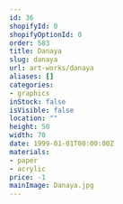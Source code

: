 ```yaml
---
id: 36
shopifyId: 0
shopifyOptionId: 0
order: 583
title: Danaya
slug: danaya
url: art-works/danaya
aliases: []
categories:
- graphics
inStock: false
isVisible: false
location: ""
height: 50
width: 70
date: 1999-01-01T00:00:00Z
materials:
- paper
- acrylic
price: -1
mainImage: Danaya.jpg
---
```

